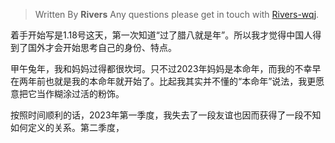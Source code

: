 
> Written By **Rivers**
> Any questions please get in touch with  [Rivers-wqj](https://rivers-wqj.github.io/).


着手开始写是1.18号这天，第一次知道“过了腊八就是年”。所以我才觉得中国人得到了国外才会开始思考自己的身份、特点。

甲午兔年，我和妈妈过得都很坎坷。只不过2023年妈妈是本命年，而我的不幸早在两年前也就是我的本命年就开始了。比起我其实并不懂的“本命年”说法，我更愿意把它当作糊涂过活的粉饰。

按照时间顺利的话，2023年第一季度，我失去了一段友谊也因而获得了一段不知如何定义的关系。第二季度，
<!--stackedit_data:
eyJoaXN0b3J5IjpbLTkxMTE4NDc3OSwtODE4NjY2MTU4XX0=
-->